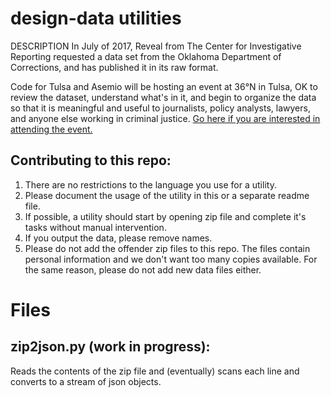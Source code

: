 # design-data utilities

DESCRIPTION
In July of 2017, Reveal from The Center for Investigative Reporting requested a data set from the Oklahoma Department of Corrections, and has published it in its raw format.

Code for Tulsa and Asemio will be hosting an event at 36°N in Tulsa, OK to review the dataset, understand what's in it, and begin to organize the data so that it is meaningful and useful to journalists, policy analysts, lawyers, and anyone else working in criminal justice.  [Go here if you are interested in attending the event.](https://www.eventbrite.com/e/designdata-criminal-justice-in-ok-tickets-39290102755?utm_source=eb_email&utm_medium=email&utm_campaign=order_confirmation_email&utm_term=eventname&ref=eemailordconf)

## Contributing to this repo:
1. There are no restrictions to the language you use for a utility.
1. Please document the usage of the utility in this or a separate readme file.
1. If possible, a utility should start by opening zip file and complete it's tasks without manual intervention.
1. If you output the data, please remove names.
1. Please do not add the offender zip files to this repo.  The files contain personal information and we don't want too many copies available. For the same reason, please do not add new data files either.

# Files
## zip2json.py (work in progress):
Reads the contents of the zip file and (eventually) scans each line and converts to a stream of json objects.
